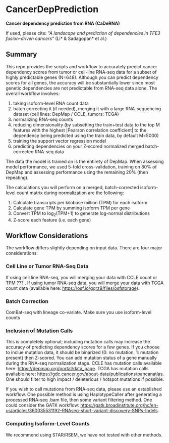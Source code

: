 # CancerDepPrediction

**Cancer dependency prediction from RNA (CaDeRNA)**

If used, please cite: _"A landscape and prediction of dependencies in TFE3 fusion-driven cancers"_ (Li* & Sadagopan* et al.)

## Summary

This repo provides the scripts and workflow to accurately predict cancer dependency scores from tumor or cell-line RNA-seq data for a subset of highly predictable genes (N=648). Although you can predict dependency scores for all genes, the accuracy will be substantially lower since most genetic dependencies are not predictable from RNA-seq data alone. The overall workflow involves:

1. taking isoform-level RNA count data
2. batch correcting it (if needed), merging it with a large RNA-sequencing dataset (cell lines: DepMap / CCLE, tumors: TCGA)
3. normalizing RNA-seq counts
4. reducing dimensionality (by subsetting the train+test data to the top M features with the highest |Pearson correlation coefficient| to the dependency being predicted using the train data, by default M=5000)
5. training the support vector regression model
6. predicting dependencies on your Z-scored normalized merged batch-corrected RNA-seq data

The data the model is trained on is the entirety of DepMap. When assessing model performance, we used 5-fold cross-validation, training on 80% of DepMap and assessing performance using the remaining 20% (then repeating).

The calculations you will perform on a merged, batch-corrected isoform-level count matrix during normalization are the following:

1) Calculate transcripts per kilobase million (TPM) for each isoform
2) Calculate gene TPM by summing isoform TPM per gene
3) Convert TPM to log<sub>2</sub>(TPM+1) to generate log-normal distributions
4) Z-score each feature (i.e. each gene)

## Workflow Considerations

The workflow differs slightly depending on input data. There are four major considerations:

### Cell Line or Tumor RNA-Seq Data

If using cell line RNA-seq, you will merging your data with CCLE count or TPM ???
. If using tumor RNA-seq data, you will merge your data with TCGA count data (available here: https://osf.io/gqrz9/files/osfstorage). 

### Batch Correction

ComBat-seq with lineage co-variate. Make sure you use isoform-level counts

### Inclusion of Mutation Calls

This is completely optional; including mutation calls may increase the accuracy of predicting dependency scores for a few genes. If you choose to inclue mutation data, it should be binarized (0: no mutation, 1: mutation present) then Z-scored. You can add mutation status of a gene manually during the RNA-seq normalization stage. CCLE has mutation calls available here: https://depmap.org/portal/data_page. TCGA has mutation calls available here: https://gdc.cancer.gov/about-data/publications/pancanatlas. One should filter to high impact / deleterious / hotspot mutations if possible.

If you wish to call mutations from RNA-seq data, please use an established workflow. One possible method is using HaplotypeCaller after generating a processed RNA-seq .bam file, then some variant filtering method. One could consider the GATK workflow: https://gatk.broadinstitute.org/hc/en-us/articles/360035531192-RNAseq-short-variant-discovery-SNPs-Indels. 

### Computing Isoform-Level Counts

We recommend using STAR/RSEM, we have not tested with other methods.



